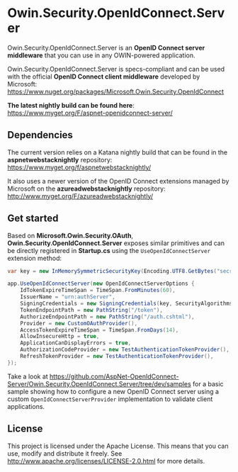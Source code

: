 Owin.Security.OpenIdConnect.Server
==================================

Owin.Security.OpenIdConnect.Server is an __OpenID Connect server middleware__ that you can use in any OWIN-powered application.

Owin.Security.OpenIdConnect.Server is specs-compliant and can be used with the official __OpenID Connect client middleware__ developed by Microsoft: https://www.nuget.org/packages/Microsoft.Owin.Security.OpenIdConnect

__The latest nightly build can be found here__: https://www.myget.org/F/aspnet-openidconnect-server/

## Dependencies

The current version relies on a Katana nightly build that can be found in the __aspnetwebstacknightly__ repository: https://www.myget.org/f/aspnetwebstacknightly/

It also uses a newer version of the OpenID Connect extensions managed by Microsoft on the __azureadwebstacknightly__ repository: http://www.myget.org/F/azureadwebstacknightly/

## Get started

Based on __Microsoft.Owin.Security.OAuth__, __Owin.Security.OpenIdConnect.Server__ exposes similar primitives and can be directly registered in __Startup.cs__ using the `UseOpenIdConnectServer` extension method:

```csharp
var key = new InMemorySymmetricSecurityKey(Encoding.UTF8.GetBytes("secret_secret_secret"));

app.UseOpenIdConnectServer(new OpenIdConnectServerOptions {
    IdTokenExpireTimeSpan = TimeSpan.FromMinutes(60),
    IssuerName = "urn:authServer",
    SigningCredentials = new SigningCredentials(key, SecurityAlgorithms.HmacSha256Signature, SecurityAlgorithms.Sha256Digest),
    TokenEndpointPath = new PathString("/token"),
    AuthorizeEndpointPath = new PathString("/auth.cshtml"),
    Provider = new CustomOAuthProvider(),
    AccessTokenExpireTimeSpan = TimeSpan.FromDays(14),
    AllowInsecureHttp = true,
    ApplicationCanDisplayErrors = true,
    AuthorizationCodeProvider = new TestAuthenticationTokenProvider(),
    RefreshTokenProvider = new TestAuthenticationTokenProvider(),
});
```

Take a look at https://github.com/AspNet-OpenIdConnect-Server/Owin.Security.OpenIdConnect.Server/tree/dev/samples for a basic sample showing how to configure a new OpenID Connect server using a custom `OpenIdConnectServerProvider` implementation to validate client applications.

## License

This project is licensed under the Apache License.
This means that you can use, modify and distribute it freely.
See http://www.apache.org/licenses/LICENSE-2.0.html for more details.